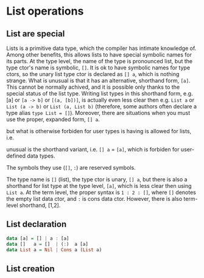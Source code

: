 # List operations

## List are special

Lists is a primitive data type, which the compiler has intimate knowledge of. Among other benefits, this allows lists to have special symbolic names for its parts. At the type level, the name of the type is pronounced list, but the type ctor's name is symbolic, `[]`. It is ok to have symbolic names for type ctors, so the unary list type ctor is declared as `[] a`, which is nothing strange. What is unusual is that it has an alternative, shorthand form, `[a]`. This cannot be normally achived, and it is possible only thanks to the special status of the list type. Writing list types in this shorthand form, e.g. [a] or `[a -> b]` or `[(a, [b])]`, is actually even less clear then e.g. `List a` or `List (a -> b)` or `List (a, List b)` (therefore, some authors often declare a type alias `type List = []`). Moreover, there are situations when you must use the proper, expanded form, `[] a`.


but what is otherwise forbiden for user types is having 
is allowed for lists, i.e. 


unusual is the shorthand variant, i.e. `[] a` = `[a]`, which is forbiden for user-defined data types.

The symbols they use (`[]`, `:`) are reserved symbols.

The type name is `[]` (list), the type ctor is unary, `[] a`, but there is also a shorthand for list type at the type level, `[a]`, which is less clear then using `List a`. At the term level, the proper syntax is `1 : 2 : []`, where `[]` denotes the empty list data ctor, and `:` is cons data ctor. However, there is also term-level shorthand, [1,2].

## List declaration

```hs
data [a] = [] | a : [a]
data []   a = []  | (:)  a [a]
data List a = Nil | Cons a (List a)
```

## List creation
